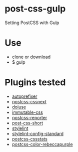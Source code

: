 # post-css-gulp
Setting PostCSS with Gulp

# Use
- clone or download 
- $ gulp

# Plugins tested
- [autoprefixer](https://github.com/postcss/autoprefixer)
- [postcss-cssnext](https://github.com/MoOx/postcss-cssnext)
- [doiuse](https://github.com/anandthakker/doiuse)
- [immutable-css](https://github.com/johnotander/immutable-css)
- [postcss-reporter](https://github.com/postcss/postcss-reporter)
- [post-css-short](https://github.com/jonathantneal/postcss-short)
- [stylelint](https://github.com/stylelint/stylelint)
- [stylelint-config-standard](https://github.com/stylelint/stylelint/blob/master/docs/user-guide/configuration.md)
- [postcss-cssstats](https://github.com/cssstats/postcss-cssstats)
- [postcss-color-rebeccapurple](https://github.com/postcss/postcss-color-rebeccapurple)
